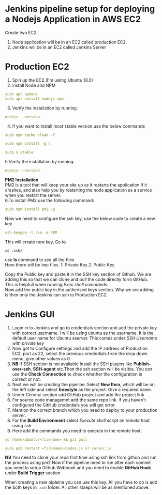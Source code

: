 # Jenkins pipeline setup for deploying a Nodejs Application in AWS EC2

Create two EC2
1. Node application will be in an EC2 called production EC2.
2. Jenkins will be in an EC2 called Jenkins Server

# Production EC2
1. Spin up the EC2.(I'm usimg Ubuntu 18.0)
2. Install Node and NPM
```yml
sudo apt update
sudo apt install nodejs npm
```
3. Verify the installation by running:
```yml
nodejs --version
```
4. If you want to install most stable version use the below commands
```yml
sudo npm cache clean -f
```
```yml
sudo npm install -g n
```
```yml
sudo n stable
```
5.Verify the installation by running:
```yml
nodejs --version
```
**PM2 Installation**
<br>
PM2 is a tool that will keep your site up as it restarts the application if it crashes, and also help you by restarting the node application as a service when you restart the server.
<br>
6.To install PM2 use the following command:
```yml
sudo npm install pm2 -g
```
Now we need to configure the ssh key, use the below code to create a new key
```yml
ssh-keygen -t rsa -m PEM
```
This will create new key. Go to
```
cd .ssh/
```
use **ls** command to see all the files
<br>
Here there will be two files. 
    1. Private Key 
    2. Public Key
    
Copy the Public key and paste it in the SSH key section of Github. We are adding this so that we can clone and pull the code directly form GitHub. This is helpfull when running *Exec shell commands*.
<br>
Now add the public key in the autherised keys section. Why we are adding is then only the Jenkins can ssh to Production EC2.

# Jenkins GUI

1. Login in to Jenkins and go to credentials section and add the private key with correct username. I will be using ubuntu as the username. It is the default user name for Ubuntu seerver. This comes under *SSH Username with private key* 
2. Now got to Configure settings and add the IP address of Production EC2, port as 22, select the previous credentials from the drop down menu, give other values as 0. 
3. **NB** If SSH section is not avaliable Install the SSH plugins like **Publish-over-ssh**, **SSH-agent** etc.Then the ssh section will be visible. You can use the **Check Connection** to check whether the configuration is correct or not.
4. Next we will be creating the pipeline. Select **New Item**, which will be on the left side and select **freestyle** as the project. Give a required name.
5. Under General section add GitHub project and add the project link
6. For source code managemnt add the same repo link. If you haven't configured the GitHub credentials you will get error. 
7. Mention the correct branch which you need to deploy to your production server.
8. For the **Build Environment** select *Execute shell script on remote host using ssh* <br>
9. Here add the commands you need to execute in the remote host.
```yml
cd /home/ubuntu/<filename> && git pull
 ```
```yml
sudo pm2 restart <filename>/index.js or server.js
 ```
**NB** You need to clone your repo first time using ssh link from github and run the process using pm2
Now if the pipeline need to run after each commit you need to setup Github Webhook and you need to enable **GitHub Hook** under **Build Trigger** section
<br>

When creating a new pipleine you can use this key. All you have to do is add the both keys in ```.ssh``` folder. All other staeps will be as mentioned above.
